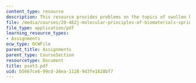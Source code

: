 ```yaml
---
content_type: resource
description: This resource provides problems on the topics of swollen hydrogels.
file: /media/courses/20-462j-molecular-principles-of-biomaterials-spring-2006/b5667ce699cd26ea11289d3fe1828bf7_pset3.pdf
file_type: application/pdf
learning_resource_types:
- Assignments
ocw_type: OCWFile
parent_title: Assignments
parent_type: CourseSection
resourcetype: Document
title: pset3.pdf
uid: b5667ce6-99cd-26ea-1128-9d3fe1828bf7
---
```

